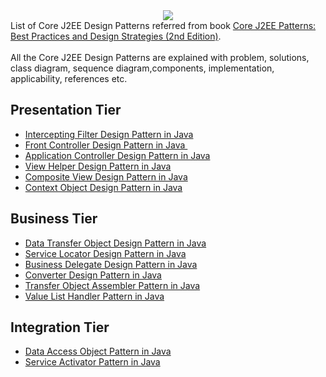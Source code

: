 <div dir="ltr" style="text-align: left;" trbidi="on">
<div class="separator" style="clear: both; text-align: center;">
<a href="https://3.bp.blogspot.com/-td0BPBMdPYk/W3VmSsl5DpI/AAAAAAAADLU/HJWbEanbHvYOLA4C39DBcgJ3q2J6QsSYwCLcBGAs/s1600/Core%2BJ2EE%2BPatterns.png" style="margin-left: 1em; margin-right: 1em;"><img border="0" data-original-height="74" data-original-width="365" src="https://3.bp.blogspot.com/-td0BPBMdPYk/W3VmSsl5DpI/AAAAAAAADLU/HJWbEanbHvYOLA4C39DBcgJ3q2J6QsSYwCLcBGAs/s1600/Core%2BJ2EE%2BPatterns.png"></a></div>
List of Core J2EE Design Patterns referred from book <a href="https://www.amazon.com/Core-J2EE-Patterns-paperback-Strategies/dp/0133807460" target="_blank">Core J2EE Patterns: Best Practices and Design Strategies (2nd Edition)</a>.<br>
<br>
All
 the Core J2EE Design Patterns are explained with problem, solutions, 
class <span id="IL_AD1" class="IL_AD">diagram</span>, sequence diagram,<span id="IL_AD2" class="IL_AD">components</span>, implementation, 
applicability, references etc.<br>
<h2 style="text-align: left;">
Presentation Tier</h2>
<ul style="text-align: left;">
<li><a href="http://www.javaguides.net/2018/08/intercepting-filter-design-pattern-in-java.html" target="_blank">Intercepting Filter Design Pattern in Java</a></li>
<li><a href="http://www.javaguides.net/2018/08/front-controller-design-pattern-in-java.html" target="_blank">Front Controller Design Pattern in Java&nbsp; </a></li>
<li><a href="http://www.javaguides.net/2018/08/application-controller-design-pattern-in-java.html" target="_blank">Application Controller Design Pattern in Java</a>&nbsp;</li>
<li><a href="http://www.javaguides.net/2018/08/view-helper-design-pattern-in-java.html" target="_blank">View Helper Design Pattern in Java</a>&nbsp;</li>
<li><a href="http://www.javaguides.net/2018/08/composite-view-design-pattern-in-java.html" target="_blank">Composite View Design Pattern in Java</a>&nbsp;</li>
<li><a href="http://www.javaguides.net/2018/08/context-object-design-pattern-in-java.html" target="_blank">Context Object Design Pattern in Java</a></li>
</ul>
<h2 style="text-align: left;">
Business Tier </h2>
<ul style="text-align: left;">
<li><a href="http://www.javaguides.net/2018/08/data-transfer-object-design-pattern-in-java.html" target="_blank">Data Transfer Object Design Pattern in Java</a></li>
<li><a href="http://www.javaguides.net/2018/08/service-locator-design-pattern-in-java.html" target="_blank">Service Locator Design Pattern in Java</a></li>
<li><a href="http://www.javaguides.net/2018/08/business-delegate-design-pattern-in-java.html" target="_blank">Business Delegate Design Pattern in Java</a> </li>
<li><a href="http://www.javaguides.net/2018/08/converter-design-pattern-in-java.html" target="_blank">Converter Design Pattern in Java</a></li>
<li><a href="http://www.javaguides.net/2018/08/transfer-object-assembler-pattern-in-java.html" target="_blank">Transfer Object Assembler Pattern in Java </a></li>
<li><a href="http://www.javaguides.net/2018/08/value-list-handler-pattern-in-java.html" target="_blank">Value List Handler Pattern in Java</a></li>
</ul>
<h2 style="text-align: left;">
Integration Tier </h2>
<ul style="text-align: left;">
<li><a href="http://www.javaguides.net/2018/08/data-access-object-pattern-in-java.html" target="_blank">Data Access Object Pattern in Java</a>&nbsp; </li>
<li><a href="http://www.javaguides.net/2018/08/service-activator-pattern-in-java.html" target="_blank">Service Activator Pattern in Java</a></li>
</ul>
<ul style="text-align: left;">
</ul>
</div>
